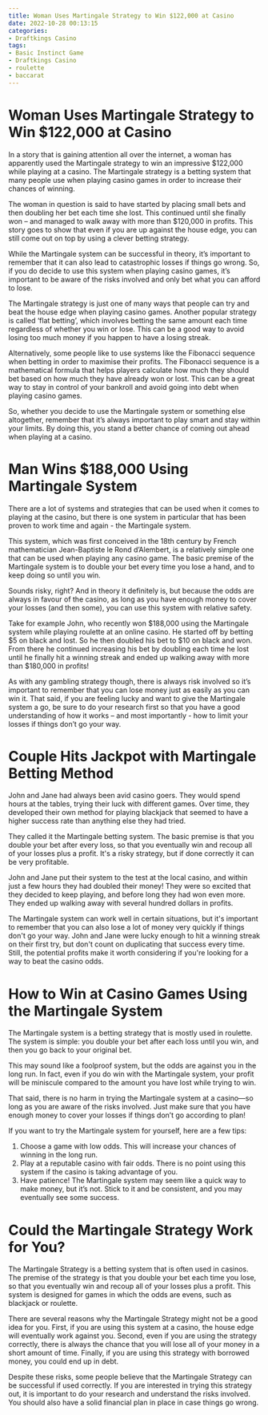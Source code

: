 ```yaml
---
title: Woman Uses Martingale Strategy to Win $122,000 at Casino 
date: 2022-10-28 00:13:15
categories:
- Draftkings Casino
tags:
- Basic Instinct Game
- Draftkings Casino
- roulette
- baccarat
---
```



#  Woman Uses Martingale Strategy to Win $122,000 at Casino 

In a story that is gaining attention all over the internet, a woman has apparently used the Martingale strategy to win an impressive $122,000 while playing at a casino. The Martingale strategy is a betting system that many people use when playing casino games in order to increase their chances of winning.

The woman in question is said to have started by placing small bets and then doubling her bet each time she lost. This continued until she finally won – and managed to walk away with more than $120,000 in profits. This story goes to show that even if you are up against the house edge, you can still come out on top by using a clever betting strategy.

While the Martingale system can be successful in theory, it’s important to remember that it can also lead to catastrophic losses if things go wrong. So, if you do decide to use this system when playing casino games, it’s important to be aware of the risks involved and only bet what you can afford to lose. 

The Martingale strategy is just one of many ways that people can try and beat the house edge when playing casino games. Another popular strategy is called ‘flat betting’, which involves betting the same amount each time regardless of whether you win or lose. This can be a good way to avoid losing too much money if you happen to have a losing streak.

 Alternatively, some people like to use systems like the Fibonacci sequence when betting in order to maximise their profits. The Fibonacci sequence is a mathematical formula that helps players calculate how much they should bet based on how much they have already won or lost. This can be a great way to stay in control of your bankroll and avoid going into debt when playing casino games.

So, whether you decide to use the Martingale system or something else altogether, remember that it’s always important to play smart and stay within your limits. By doing this, you stand a better chance of coming out ahead when playing at a casino.

#  Man Wins $188,000 Using Martingale System 

There are a lot of systems and strategies that can be used when it comes to playing at the casino, but there is one system in particular that has been proven to work time and again - the Martingale system. 

This system, which was first conceived in the 18th century by French mathematician Jean-Baptiste le Rond d’Alembert, is a relatively simple one that can be used when playing any casino game. The basic premise of the Martingale system is to double your bet every time you lose a hand, and to keep doing so until you win. 

Sounds risky, right? And in theory it definitely is, but because the odds are always in favour of the casino, as long as you have enough money to cover your losses (and then some), you can use this system with relative safety. 

Take for example John, who recently won $188,000 using the Martingale system while playing roulette at an online casino. He started off by betting $5 on black and lost. So he then doubled his bet to $10 on black and won. From there he continued increasing his bet by doubling each time he lost until he finally hit a winning streak and ended up walking away with more than $180,000 in profits! 

As with any gambling strategy though, there is always risk involved so it’s important to remember that you can lose money just as easily as you can win it. That said, if you are feeling lucky and want to give the Martingale system a go, be sure to do your research first so that you have a good understanding of how it works – and most importantly - how to limit your losses if things don’t go your way.

#  Couple Hits Jackpot with Martingale Betting Method 

John and Jane had always been avid casino goers. They would spend hours at the tables, trying their luck with different games. Over time, they developed their own method for playing blackjack that seemed to have a higher success rate than anything else they had tried.

They called it the Martingale betting system. The basic premise is that you double your bet after every loss, so that you eventually win and recoup all of your losses plus a profit. It's a risky strategy, but if done correctly it can be very profitable.

John and Jane put their system to the test at the local casino, and within just a few hours they had doubled their money! They were so excited that they decided to keep playing, and before long they had won even more. They ended up walking away with several hundred dollars in profits.

The Martingale system can work well in certain situations, but it's important to remember that you can also lose a lot of money very quickly if things don't go your way. John and Jane were lucky enough to hit a winning streak on their first try, but don't count on duplicating that success every time. Still, the potential profits make it worth considering if you're looking for a way to beat the casino odds.

#  How to Win at Casino Games Using the Martingale System 

The Martingale system is a betting strategy that is mostly used in roulette. The system is simple: you double your bet after each loss until you win, and then you go back to your original bet. 

This may sound like a foolproof system, but the odds are against you in the long run. In fact, even if you do win with the Martingale system, your profit will be miniscule compared to the amount you have lost while trying to win. 

That said, there is no harm in trying the Martingale system at a casino—so long as you are aware of the risks involved. Just make sure that you have enough money to cover your losses if things don’t go according to plan! 

If you want to try the Martingale system for yourself, here are a few tips: 

1) Choose a game with low odds. This will increase your chances of winning in the long run. 
2) Play at a reputable casino with fair odds. There is no point using this system if the casino is taking advantage of you. 
3) Have patience! The Martingale system may seem like a quick way to make money, but it’s not. Stick to it and be consistent, and you may eventually see some success.

#  Could the Martingale Strategy Work for You?

The Martingale Strategy is a betting system that is often used in casinos. The premise of the strategy is that you double your bet each time you lose, so that you eventually win and recoup all of your losses plus a profit. This system is designed for games in which the odds are evens, such as blackjack or roulette.

There are several reasons why the Martingale Strategy might not be a good idea for you. First, if you are using this system at a casino, the house edge will eventually work against you. Second, even if you are using the strategy correctly, there is always the chance that you will lose all of your money in a short amount of time. Finally, if you are using this strategy with borrowed money, you could end up in debt.

Despite these risks, some people believe that the Martingale Strategy can be successful if used correctly. If you are interested in trying this strategy out, it is important to do your research and understand the risks involved. You should also have a solid financial plan in place in case things go wrong.